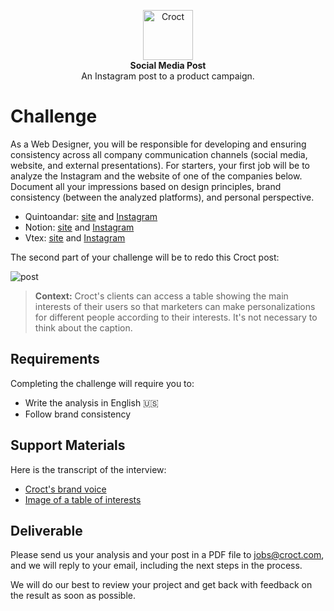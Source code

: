 <p align="center">
    <a href="https://croct.com">
      <img src="https://cdn.croct.io/brand/logo/repo-icon-green.svg" alt="Croct" height="80"/>
    </a>
    <br />
    <strong>Social Media Post</strong>
    <br />
    An Instagram post to a product campaign.
</p>

# Challenge

As a Web Designer, you will be responsible for developing and ensuring consistency across all company communication 
channels (social media, website, and external presentations). For starters, your first job will be to analyze the 
Instagram and the website of one of the companies below. Document all your impressions based on design principles, 
brand consistency (between the analyzed platforms), and personal perspective.

- Quintoandar: [site](https://www.quintoandar.com.br/) and [Instagram](https://www.instagram.com/quintoandardesign/)
- Notion: [site](https://www.notion.so/product) and [Instagram](https://www.instagram.com/notionhq/)
- Vtex: [site](https://vtex.com/us-en/) and [Instagram](https://www.instagram.com/vtexbrasil/)


The second part of your challenge will be to redo this Croct post:

![post](https://user-images.githubusercontent.com/11818859/137536174-02b801b9-ae51-4254-8121-48e152ab30b9.png)


> **Context:** Croct's clients can access a table showing the main interests of their users so that marketers can make 
personalizations for different people according to their interests. It's not necessary to think about the caption.

## Requirements

Completing the challenge will require you to:

- Write the analysis in English 🇺🇸
- Follow brand consistency

## Support Materials

Here is the transcript of the interview:

- [Croct's brand voice](https://docs.google.com/presentation/d/e/2PACX-1vRatzCe6A0lLBoWScWHivs8VoMKbv_I5N1HNQzjzEKQ0QxtRlMeXkngHtKMxFL-dMGmZZDUjV-mS7Ek/pub?start=false&loop=false&delayms=3000)
- [Image of a table of interests](https://s3.us-west-2.amazonaws.com/secure.notion-static.com/56e29406-3b4a-408f-8af4-92df42072783/Untitled.png?X-Amz-Algorithm=AWS4-HMAC-SHA256&X-Amz-Credential=AKIAT73L2G45O3KS52Y5%2F20211015%2Fus-west-2%2Fs3%2Faws4_request&X-Amz-Date=20211015T183834Z&X-Amz-Expires=86400&X-Amz-Signature=44b22ab6a29834482340b16ee300a00e371fd53fd27fc68f0cfbcd4dfe1c85a4&X-Amz-SignedHeaders=host&response-content-disposition=filename%20%3D%22Untitled.png%22)

## Deliverable

Please send us your analysis and your post in a PDF file to jobs@croct.com, and we will reply to your email, including the next steps in the process.

We will do our best to review your project and get back with feedback on the result as soon as possible.
